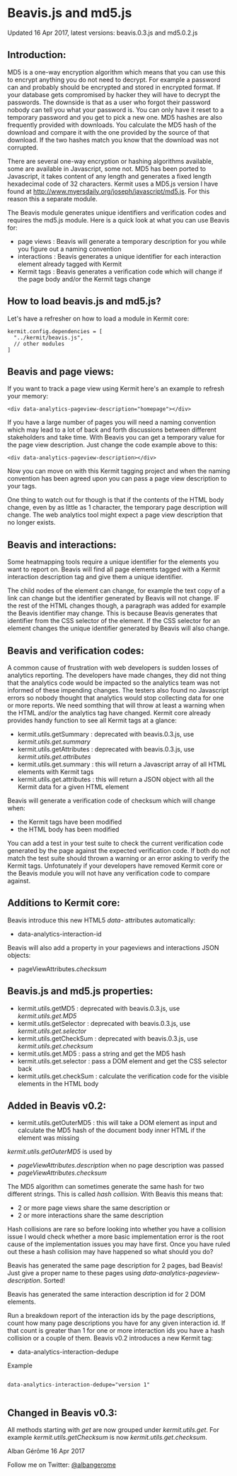 Beavis.js and md5.js
====================
Updated 16 Apr 2017, latest versions: beavis.0.3.js and md5.0.2.js

Introduction:
-------------

MD5 is a one-way encryption algorithm which means that you can use this to encrypt anything you do not need to decrypt. For example a password can and probably should be encrypted and stored in encrypted format. If your database gets compromised by hacker they will have to decrypt the passwords. The downside is that as a user who forgot their password nobody can tell you what your password is. You can only have it reset to a temporary password and you get to pick a new one. MD5 hashes are also frequently provided with downloads. You calculate the MD5 hash of the download and compare it with the one provided by the source of that download. If the two hashes match you know that the download was not corrupted.

There are several one-way encryption or hashing algorithms available, some are available in Javascript, some not. MD5 has been ported to Javascript, it takes content of any length and generates a fixed length hexadecimal code of 32 characters. Kermit uses a MD5.js version I have found at http://www.myersdaily.org/joseph/javascript/md5.js. For this reason this a separate module.

The Beavis module generates unique identifiers and verification codes and requires the md5.js module. Here is a quick look at what you can use Beavis for:

* page views : Beavis will generate a temporary description for you while you figure out a naming convention
* interactions : Beavis generates a unique identifier for each interaction element already tagged with Kermit
* Kermit tags : Beavis generates a verification code which will change if the page body and/or the Kermit tags change


How to load beavis.js and md5.js?
---------------------------------

Let's have a refresher on how to load a module in Kermit core:

    kermit.config.dependencies = [
      "../kermit/beavis.js",
      // other modules
    ]


Beavis and page views:
----------------------

If you want to track a page view using Kermit here's an example to refresh your memory:

    <div data-analytics-pageview-description="homepage"></div>

If you have a large number of pages you will need a naming convention which may lead to a lot of back and forth discussions between different stakeholders and take time. With Beavis you can get a temporary value for the page view description. Just change the code example above to this:

    <div data-analytics-pageview-description></div>

Now you can move on with this Kermit tagging project and when the naming convention has been agreed upon you can pass a page view description to your tags.

One thing to watch out for though is that if the contents of the HTML body change, even by as little as 1 character, the temporary page description will change. The web analytics tool might expect a page view description that no longer exists.


Beavis and interactions:
------------------------

Some heatmapping tools require a unique identifier for the elements you want to report on. Beavis will find all page elements tagged with a Kermit interaction description tag and give them a unique identifier.

The child nodes of the element can change, for example the text copy of a link can change but the identifier generated by Beavis will not change. IF the rest of the HTML changes though, a paragraph was added for example the Beavis identifier may change. This is because Beavis generates that identifier from the CSS selector of the element. If the CSS selector for an element changes the unique identifier generated by Beavis will also change.


Beavis and verification codes:
------------------------------

A common cause of frustration with web developers is sudden losses of analytics reporting. The developers have made changes, they did not thing that the analytics code would be impacted so the analytics team was not informed of these impending changes. The testers also found no Javascript errors so nobody thought that analytics would stop collecting data for one or more reports. We need somthing that will throw at least a warning when the HTML and/or the analytics tag have changed. Kermit core already provides handy function to see all Kermit tags at a glance:

* kermit.utils.getSummary : deprecated with beavis.0.3.js, use _kermit.utils.get.summary_
* kermit.utils.getAttributes : deprecated with beavis.0.3.js, use _kermit.utils.get.attributes_
* kermit.utils.get.summary : this will return a Javascript array of all HTML elements with Kermit tags
* kermit.utils.get.attributes : this will return a JSON object with all the Kermit data for a given HTML element

Beavis will generate a verification code of checksum which will change when:

* the Kermit tags have been modified
* the HTML body has been modified

You can add a test in your test suite to check the current verification code generated by the page against the expected verification code. If both do not match the test suite should thrown a warning or an error asking to verify the Kermit tags. Unfotunately if your developers have removed Kermit core or the Beavis module you will not have any verification code to compare against.


Additions to Kermit core:
-------------------------

Beavis introduce this new HTML5 _data-_ attributes automatically:

* data-analytics-interaction-id

Beavis will also add a property in your pageviews and interactions JSON objects:

* pageViewAttributes._checksum_


Beavis.js and md5.js properties:
--------------------------------

* kermit.utils.getMD5 : deprecated with beavis.0.3.js, use _kermit.utils.get.MD5_
* kermit.utils.getSelector : deprecated with beavis.0.3.js, use _kermit.utils.get.selector_
* kermit.utils.getCheckSum : deprecated with beavis.0.3.js, use _kermit.utils.get.checksum_
* kermit.utils.get.MD5 : pass a string and get the MD5 hash
* kermit.utils.get.selector : pass a DOM element and get the CSS selector back
* kermit.utils.get.checkSum : calculate the verification code for the visible elements in the HTML body


Added in Beavis v0.2:
---------------------

* kermit.utils.getOuterMD5 : this will take a DOM element as input and calculate the MD5 hash of the document body inner HTML if the element was missing

_kermit.utils.getOuterMD5_ is used by 

* _pageViewAttributes.description_ when no page description was passed
* _pageViewAttributes.checksum_

The MD5 algorithm can sometimes generate the same hash for two different strings. This is called _hash collision_. With Beavis this means that:

* 2 or more page views share the same description or
* 2 or more interactions share the same description

Hash collisions are rare so before looking into whether you have a collision issue I would check whether a more basic implementation error is the root cause of the implementation issues you may have first. Once you have ruled out these a hash collision may have happened so what should you do?

Beavis has generated the same page description for 2 pages, bad Beavis! Just give a proper name to these pages using _data-analytics-pageview-description_. Sorted!

Beavis has generated the same interaction description id for 2 DOM elements.

Run a breakdown report of the interaction ids by the page descriptions, count how many page descriptions you have for any given interaction id. If that count is greater than 1 for one or more interaction ids you have a hash collision or a couple of them. Beavis v0.2 introduces a new Kermit tag:

* data-analytics-interaction-dedupe

Example

<pre><code>
data-analytics-interaction-dedupe="version 1"

</code></pre>


Changed in Beavis v0.3:
-----------------------

All methods starting with _get_ are now grouped under _kermit.utils.get_. For example _kermit.utils.getChecksum_ is now _kermit.utils.get.checksum_.


Alban Gérôme
16 Apr 2017

Follow me on Twitter: <a href="https://twitter.com/albangerome?lang=en-gb" title="Follow Alban Gérôme on  Twitter">@albangerome</a>
